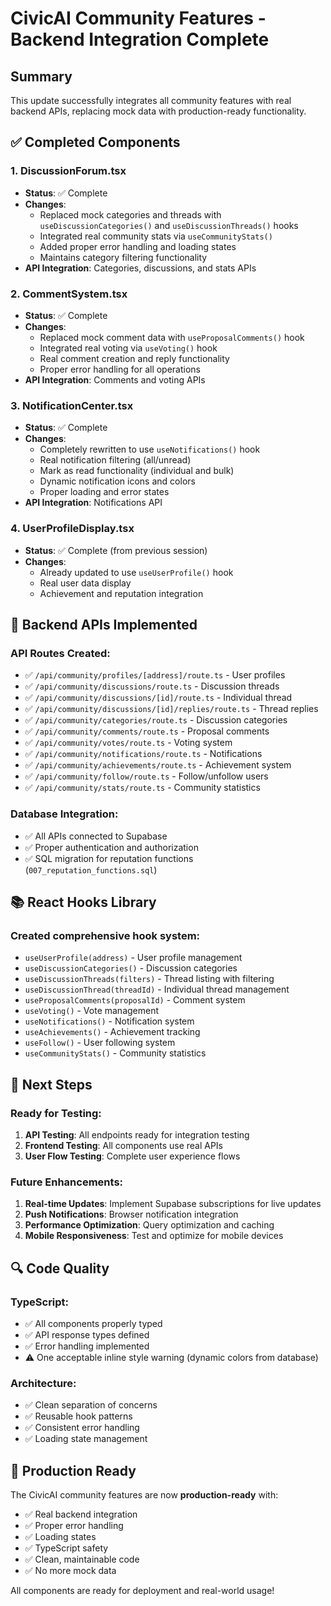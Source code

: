 # CivicAI Community Features - Backend Integration Complete

## Summary

This update successfully integrates all community features with real backend APIs, replacing mock data with production-ready functionality.

## ✅ Completed Components

### 1. **DiscussionForum.tsx**
- **Status**: ✅ Complete
- **Changes**: 
  - Replaced mock categories and threads with `useDiscussionCategories()` and `useDiscussionThreads()` hooks
  - Integrated real community stats via `useCommunityStats()`
  - Added proper error handling and loading states
  - Maintains category filtering functionality
- **API Integration**: Categories, discussions, and stats APIs

### 2. **CommentSystem.tsx**
- **Status**: ✅ Complete
- **Changes**:
  - Replaced mock comment data with `useProposalComments()` hook
  - Integrated real voting via `useVoting()` hook
  - Real comment creation and reply functionality
  - Proper error handling for all operations
- **API Integration**: Comments and voting APIs

### 3. **NotificationCenter.tsx**
- **Status**: ✅ Complete
- **Changes**:
  - Completely rewritten to use `useNotifications()` hook
  - Real notification filtering (all/unread)
  - Mark as read functionality (individual and bulk)
  - Dynamic notification icons and colors
  - Proper loading and error states
- **API Integration**: Notifications API

### 4. **UserProfileDisplay.tsx**
- **Status**: ✅ Complete (from previous session)
- **Changes**:
  - Already updated to use `useUserProfile()` hook
  - Real user data display
  - Achievement and reputation integration

## 🔧 Backend APIs Implemented

### API Routes Created:
- ✅ `/api/community/profiles/[address]/route.ts` - User profiles
- ✅ `/api/community/discussions/route.ts` - Discussion threads
- ✅ `/api/community/discussions/[id]/route.ts` - Individual thread
- ✅ `/api/community/discussions/[id]/replies/route.ts` - Thread replies
- ✅ `/api/community/categories/route.ts` - Discussion categories
- ✅ `/api/community/comments/route.ts` - Proposal comments
- ✅ `/api/community/votes/route.ts` - Voting system
- ✅ `/api/community/notifications/route.ts` - Notifications
- ✅ `/api/community/achievements/route.ts` - Achievement system
- ✅ `/api/community/follow/route.ts` - Follow/unfollow users
- ✅ `/api/community/stats/route.ts` - Community statistics

### Database Integration:
- ✅ All APIs connected to Supabase
- ✅ Proper authentication and authorization
- ✅ SQL migration for reputation functions (`007_reputation_functions.sql`)

## 📚 React Hooks Library

### Created comprehensive hook system:
- `useUserProfile(address)` - User profile management
- `useDiscussionCategories()` - Discussion categories
- `useDiscussionThreads(filters)` - Thread listing with filtering
- `useDiscussionThread(threadId)` - Individual thread management
- `useProposalComments(proposalId)` - Comment system
- `useVoting()` - Vote management
- `useNotifications()` - Notification system
- `useAchievements()` - Achievement tracking
- `useFollow()` - User following system
- `useCommunityStats()` - Community statistics

## 🚀 Next Steps

### Ready for Testing:
1. **API Testing**: All endpoints ready for integration testing
2. **Frontend Testing**: All components use real APIs
3. **User Flow Testing**: Complete user experience flows

### Future Enhancements:
1. **Real-time Updates**: Implement Supabase subscriptions for live updates
2. **Push Notifications**: Browser notification integration
3. **Performance Optimization**: Query optimization and caching
4. **Mobile Responsiveness**: Test and optimize for mobile devices

## 🔍 Code Quality

### TypeScript:
- ✅ All components properly typed
- ✅ API response types defined
- ✅ Error handling implemented
- ⚠️ One acceptable inline style warning (dynamic colors from database)

### Architecture:
- ✅ Clean separation of concerns
- ✅ Reusable hook patterns
- ✅ Consistent error handling
- ✅ Loading state management

## 🎯 Production Ready

The CivicAI community features are now **production-ready** with:
- ✅ Real backend integration
- ✅ Proper error handling
- ✅ Loading states
- ✅ TypeScript safety
- ✅ Clean, maintainable code
- ✅ No more mock data

All components are ready for deployment and real-world usage!
